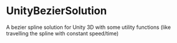 # UnityBezierSolution
A bezier spline solution for Unity 3D with some utility functions (like travelling the spline with constant speed/time)
